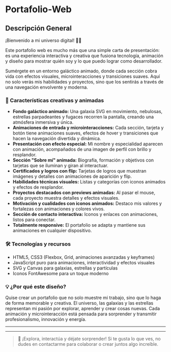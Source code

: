 # Portafolio-Web


## Descripción General

¡Bienvenido a mi universo digital! 🚀✨

Este portafolio web es mucho más que una simple carta de presentación: es una experiencia interactiva y creativa que fusiona tecnología, animación y diseño para mostrar quién soy y lo que puedo lograr como desarrollador.

Sumérgete en un entorno galáctico animado, donde cada sección cobra vida con efectos visuales, microinteracciones y transiciones suaves. Aquí no solo verás mis habilidades y proyectos, sino que los sentirás a través de una navegación envolvente y moderna.


### 🌌 Características creativas y animadas

- **Fondo galáctico animado:** Una galaxia SVG en movimiento, nebulosas, estrellas parpadeantes y fugaces recorren la pantalla, creando una atmósfera inmersiva y única.
- **Animaciones de entrada y microinteracciones:** Cada sección, tarjeta y botón tiene animaciones suaves, efectos de hover y transiciones que hacen la navegación divertida y dinámica.
- **Presentación con efecto especial:** Mi nombre y especialidad aparecen con animación, acompañados de una imagen de perfil con brillo y resplandor.
- **Sección "Sobre mí" animada:** Biografía, formación y objetivos con tarjetas que se iluminan y giran al interactuar.
- **Certificados y logros con flip:** Tarjetas de logros que muestran imágenes y detalles con animaciones de aparición y flip.
- **Habilidades técnicas visuales:** Listas y categorías con iconos animados y efectos de resplandor.
- **Proyectos destacados con previews animadas:** Al pasar el mouse, cada proyecto muestra detalles y efectos visuales.
- **Motivación y cualidades con iconos animados:** Destaco mis valores y fortalezas con animaciones y colores vivos.
- **Sección de contacto interactiva:** Iconos y enlaces con animaciones, listos para conectar.
- **Totalmente responsive:** El portafolio se adapta y mantiene sus animaciones en cualquier dispositivo.


### 🛠️ Tecnologías y recursos

- HTML5, CSS3 (Flexbox, Grid, animaciones avanzadas y keyframes)
- JavaScript puro para animaciones, interactividad y efectos visuales
- SVG y Canvas para galaxias, estrellas y partículas
- Iconos FontAwesome para un toque moderno


### 💡 ¿Por qué este diseño?

Quise crear un portafolio que no solo muestre mi trabajo, sino que lo haga de forma memorable y creativa. El universo, las galaxias y las estrellas representan mi pasión por explorar, aprender y crear cosas nuevas. Cada animación y microinteracción está pensada para sorprender y transmitir profesionalismo, innovación y energía.

---


---

> 🚀 ¡Explora, interactúa y déjate sorprender! Si te gusta lo que ves, no dudes en contactarme para colaborar o crear juntos algo increíble.
